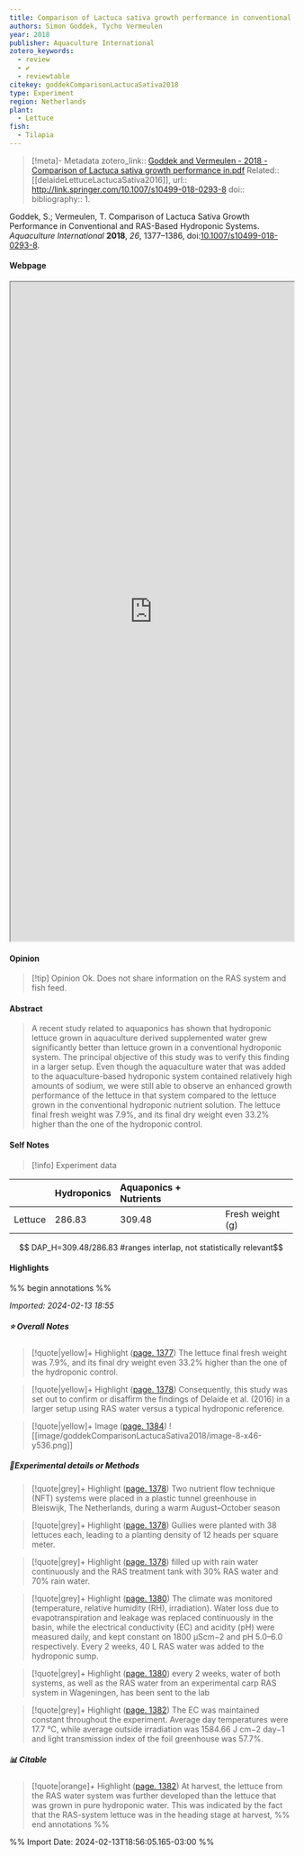 ```yaml
---
title: Comparison of Lactuca sativa growth performance in conventional and RAS-based hydroponic systems
authors: Simon Goddek, Tycho Vermeulen
year: 2018
publisher: Aquaculture International
zotero_keywords:
  - review
  - ✔️
  - reviewtable
citekey: goddekComparisonLactucaSativa2018
type: Experiment
region: Netherlands
plant:
  - Lettuce
fish:
  - Tilapia
---
```


> [!meta]- Metadata
> zotero_link:: [Goddek and Vermeulen - 2018 - Comparison of Lactuca sativa growth performance in.pdf](zotero://select/library/items/5DAAVXFB)
> Related:: [[delaideLettuceLactucaSativa2016]], 
> url:: http://link.springer.com/10.1007/s10499-018-0293-8
> doi:: 
> bibliography:: 1.

Goddek, S.; Vermeulen, T. Comparison of Lactuca Sativa Growth Performance in Conventional and RAS-Based Hydroponic Systems. _Aquaculture International_ **2018**, _26_, 1377–1386, doi:[10.1007/s10499-018-0293-8](https://doi.org/10.1007/s10499-018-0293-8).


#### Webpage
<iframe src="http://link.springer.com/10.1007/s10499-018-0293-8" style="height:30%;width:100%; aspect-ratio: 16 / 10"></iframe>

#### Opinion
> [!tip] Opinion
>Ok. Does not share information on the RAS system and fish feed.
>

#### Abstract
>A recent study related to aquaponics has shown that hydroponic lettuce grown in aquaculture derived supplemented water grew significantly better than lettuce grown in a conventional hydroponic system. The principal objective of this study was to verify this finding in a larger setup. Even though the aquaculture water that was added to the aquaculture-based hydroponic system contained relatively high amounts of sodium, we were still able to observe an enhanced growth performance of the lettuce in that system compared to the lettuce grown in the conventional hydroponic nutrient solution. The lettuce final fresh weight was 7.9%, and its final dry weight even 33.2% higher than the one of the hydroponic control.



#### Self Notes

> [!info] Experiment data
>

|  | Hydroponics | Aquaponics + Nutrients |  |
| :--- | :--- | :--- | :--- |
| Lettuce | 286.83 | 309.48 | Fresh weight (g) |



```math 
 DAP_H=309.48/286.83 #ranges interlap, not statistically relevant
```



#### Highlights
%% begin annotations %%


*Imported: 2024-02-13 18:55*

##### ⭐ Overall Notes

> [!quote|yellow]+ Highlight ([page. 1377](zotero://open-pdf/library/items/5DAAVXFB?page=1377&annotation=TT54IN56))
> The lettuce final fresh weight was 7.9%, and its final dry weight even 33.2% higher than the one of the hydroponic control. 

> [!quote|yellow]+ Highlight ([page. 1378](zotero://open-pdf/library/items/5DAAVXFB?page=1378&annotation=7VXG6KKY))
> Consequently, this study was set out to confirm or disaffirm the findings of Delaide et al. (2016) in a larger setup using RAS water versus a typical hydroponic reference. 

> [!quote|yellow]+ Image ([page. 1384](zotero://open-pdf/library/items/5DAAVXFB?page=1384&annotation=KIDYSIDK))
> ![[image/goddekComparisonLactucaSativa2018/image-8-x46-y536.png]]

##### 🧪Experimental details or Methods

> [!quote|grey]+ Highlight ([page. 1378](zotero://open-pdf/library/items/5DAAVXFB?page=1378&annotation=IZACL3Y7))
> Two nutrient flow technique (NFT) systems were placed in a plastic tunnel greenhouse in Bleiswijk, The Netherlands, during a warm August–October season 

> [!quote|grey]+ Highlight ([page. 1378](zotero://open-pdf/library/items/5DAAVXFB?page=1378&annotation=HS84EUVA))
> Gullies were planted with 38 lettuces each, leading to a planting density of 12 heads per square meter. 

> [!quote|grey]+ Highlight ([page. 1378](zotero://open-pdf/library/items/5DAAVXFB?page=1378&annotation=78G4HNQA))
> filled up with rain water continuously and the RAS treatment tank with 30% RAS water and 70% rain water. 

> [!quote|grey]+ Highlight ([page. 1380](zotero://open-pdf/library/items/5DAAVXFB?page=1380&annotation=EZM8LVAW))
> The climate was monitored (temperature, relative humidity (RH), irradiation). Water loss due to evapotranspiration and leakage was replaced continuously in the basin, while the electrical conductivity (EC) and acidity (pH) were measured daily, and kept constant on 1800 μScm−2 and pH 5.0–6.0 respectively. Every 2 weeks, 40 L RAS water was added to the hydroponic sump. 

> [!quote|grey]+ Highlight ([page. 1380](zotero://open-pdf/library/items/5DAAVXFB?page=1380&annotation=CUGJ5I2Q))
> every 2 weeks, water of both systems, as well as the RAS water from an experimental carp RAS system in Wageningen, has been sent to the lab 

> [!quote|grey]+ Highlight ([page. 1382](zotero://open-pdf/library/items/5DAAVXFB?page=1382&annotation=P3CZIKWC))
> The EC was maintained constant throughout the experiment. Average day temperatures were 17.7 °C, while average outside irradiation was 1584.66 J cm−2 day−1 and light transmission index of the foil greenhouse was 57.7%. 

##### 📊 Citable

> [!quote|orange]+ Highlight ([page. 1382](zotero://open-pdf/library/items/5DAAVXFB?page=1382&annotation=3H3UNF3H))
> At harvest, the lettuce from the RAS water system was further developed than the lettuce that was grown in pure hydroponic water. This was indicated by the fact that the RAS-system lettuce was in the heading stage at harvest, 
%% end annotations %%

%% Import Date: 2024-02-13T18:56:05.165-03:00 %%
